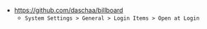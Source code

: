 - https://github.com/daschaa/billboard
  - `System Settings > General > Login Items > Open at Login`
